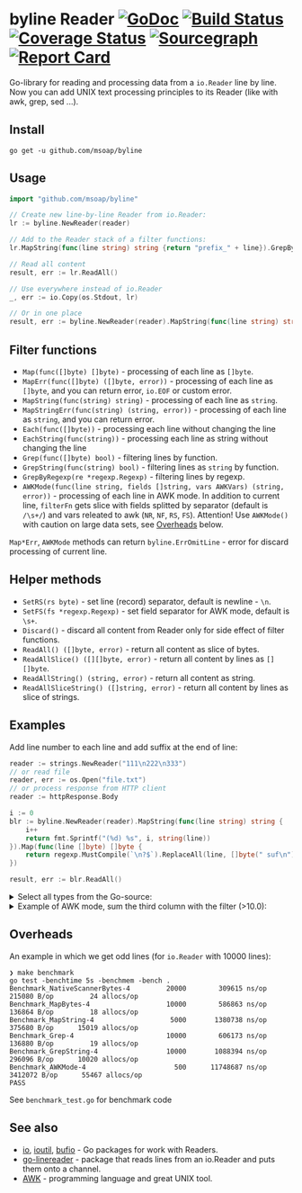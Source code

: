 # byline Reader [![GoDoc](https://godoc.org/github.com/msoap/byline?status.svg)](https://godoc.org/github.com/msoap/byline) [![Build Status](https://travis-ci.org/msoap/byline.svg?branch=master)](https://travis-ci.org/msoap/byline) [![Coverage Status](https://coveralls.io/repos/github/msoap/byline/badge.svg?branch=master)](https://coveralls.io/github/msoap/byline?branch=master) [![Sourcegraph](https://sourcegraph.com/github.com/msoap/byline/-/badge.svg)](https://sourcegraph.com/github.com/msoap/byline?badge) [![Report Card](https://goreportcard.com/badge/github.com/msoap/byline)](https://goreportcard.com/report/github.com/msoap/byline)

Go-library for reading and processing data from a `io.Reader` line by line. Now you can add UNIX text processing principles to its Reader (like with awk, grep, sed ...).

## Install

`go get -u github.com/msoap/byline`

## Usage

```Go
import "github.com/msoap/byline"

// Create new line-by-line Reader from io.Reader:
lr := byline.NewReader(reader)

// Add to the Reader stack of a filter functions:
lr.MapString(func(line string) string {return "prefix_" + line}).GrepByRegexp(regexp.MustCompile("only this"))

// Read all content
result, err := lr.ReadAll()

// Use everywhere instead of io.Reader
_, err := io.Copy(os.Stdout, lr)

// Or in one place
result, err := byline.NewReader(reader).MapString(func(line string) string {return "prefix_" + line}).ReadAll()
```

## Filter functions

  * `Map(func([]byte) []byte)` - processing of each line as `[]byte`.
  * `MapErr(func([]byte) ([]byte, error))` - processing of each line as `[]byte`, and you can return error, `io.EOF` or custom error.
  * `MapString(func(string) string)` - processing of each line as `string`.
  * `MapStringErr(func(string) (string, error))` - processing of each line as `string`, and you can return error.
  * `Each(func([]byte))` - processing each line without changing the line
  * `EachString(func(string))` - processing each line as string without changing the line
  * `Grep(func([]byte) bool)` - filtering lines by function.
  * `GrepString(func(string) bool)` - filtering lines as `string` by function.
  * `GrepByRegexp(re *regexp.Regexp)` - filtering lines by regexp.
  * `AWKMode(func(line string, fields []string, vars AWKVars) (string, error))` - processing of each line in AWK mode.
    In addition to current line, `filterFn` gets slice with fields splitted by separator (default is `/\s+/`) and vars releated to awk (`NR`, `NF`, `RS`, `FS`).
    Attention! Use `AWKMode()` with caution on large data sets, see [Overheads](#overheads) below.

`Map*Err`, `AWKMode` methods can return `byline.ErrOmitLine` - error for discard processing of current line.

## Helper methods

  * `SetRS(rs byte)` - set line (record) separator, default is newline - `\n`.
  * `SetFS(fs *regexp.Regexp)` - set field separator for AWK mode, default is `\s+`.
  * `Discard()` - discard all content from Reader only for side effect of filter functions.
  * `ReadAll() ([]byte, error)` - return all content as slice of bytes.
  * `ReadAllSlice() ([][]byte, error)` - return all content by lines as `[][]byte`.
  * `ReadAllString() (string, error)` - return all content as string.
  * `ReadAllSliceString() ([]string, error)` - return all content by lines as slice of strings.

## Examples

Add line number to each line and add suffix at the end of line:

```Go
reader := strings.NewReader("111\n222\n333")
// or read file
reader, err := os.Open("file.txt")
// or process response from HTTP client
reader := httpResponse.Body

i := 0
blr := byline.NewReader(reader).MapString(func(line string) string {
	i++
	return fmt.Sprintf("(%d) %s", i, string(line))
}).Map(func(line []byte) []byte {
	return regexp.MustCompile(`\n?$`).ReplaceAll(line, []byte(" suf\n"))
})

result, err := blr.ReadAll()
```

<details><summary>Select all types from the Go-source:</summary>

```Go
type StateMachine struct {
	beginRe *regexp.Regexp
	endRe   *regexp.Regexp
	inBlock bool
}

func (sm *StateMachine) SMFilter(line []byte) bool {
	switch {
	case sm.beginRe.Match(line):
		sm.inBlock = true
		return true
	case sm.inBlock && sm.endRe.Match(line):
		sm.inBlock = false
		return true
	default:
		return sm.inBlock
	}
}

func ExampleReader_Grep() {
	file, err := os.Open("byline.go")
	if err != nil {
		fmt.Println(err)
		return
	}

	// get all lines between "^type..." and "^}"
	sm := StateMachine{
		beginRe: regexp.MustCompile(`^type `),
		endRe:   regexp.MustCompile(`^}\s+$`),
	}

	blr := byline.NewReader(file).Grep(sm.SMFilter).Map(func(line []byte) []byte {
		// and remove comments
		return regexp.MustCompile(`\s+//.+`).ReplaceAll(line, []byte{})
	})

	result, err := blr.ReadAllString()
	if err != nil {
		fmt.Println(err)
		return
	}

	fmt.Print(result)
}
```
Output:
```
type Reader struct {
	scanner     *bufio.Scanner
	buffer      *bytes.Buffer
	existsData  bool
	filterFuncs []func(line []byte) ([]byte, error)
	awkVars     AWKVars
}
type AWKVars struct {
	NR int
	NF int
	RS byte
	FS *regexp.Regexp
}
```
</details>

<details><summary>Example of AWK mode, sum the third column with the filter (>10.0):</summary>

```Go
// CSV with "#" instead of "\n"
reader := strings.NewReader(`1,name one,12.3#2,second row;7.1#3,three row;15.51`)

sum := 0.0
err := byline.NewReader(reader).
	SetRS('#').
	SetFS(regexp.MustCompile(`,|;`)).
	AWKMode(func(line string, fields []string, vars byline.AWKVars) (string, error) {
		if vars.NF < 3 {
			return "", fmt.Errorf("csv parse failed for %q", line)
		}

		if price, err := strconv.ParseFloat(fields[2], 10); err != nil {
			return "", err
		} else if price < 10 {
			return "", byline.ErrOmitLine
		} else {
			sum += price
			return "", nil
		}
	}).Discard()

if err != nil {
	fmt.Println("Price sum:", sum)
}

```
Output:
```
Price sum: 27.81
```
</details>

## Overheads

An example in which we get odd lines (for `io.Reader` with 10000 lines):

    ❯ make benchmark
    go test -benchtime 5s -benchmem -bench .
    Benchmark_NativeScannerBytes-4   	   20000	    309615 ns/op	  215080 B/op	      24 allocs/op
    Benchmark_MapBytes-4             	   10000	    586863 ns/op	  136864 B/op	      18 allocs/op
    Benchmark_MapString-4            	    5000	   1380738 ns/op	  375680 B/op	   15019 allocs/op
    Benchmark_Grep-4                 	   10000	    606173 ns/op	  136880 B/op	      19 allocs/op
    Benchmark_GrepString-4           	   10000	   1088394 ns/op	  296096 B/op	   10020 allocs/op
    Benchmark_AWKMode-4              	     500	  11748687 ns/op	 3412072 B/op	   55467 allocs/op
    PASS

See `benchmark_test.go` for benchmark code

## See also

  * [io](https://golang.org/pkg/io/), [ioutil](https://golang.org/pkg/io/ioutil/), [bufio](https://golang.org/pkg/bufio/) - Go packages for work with Readers.
  * [go-linereader](https://github.com/mitchellh/go-linereader) - package that reads lines from an io.Reader and puts them onto a channel.
  * [AWK](https://en.wikipedia.org/wiki/AWK) - programming language and great UNIX tool.
